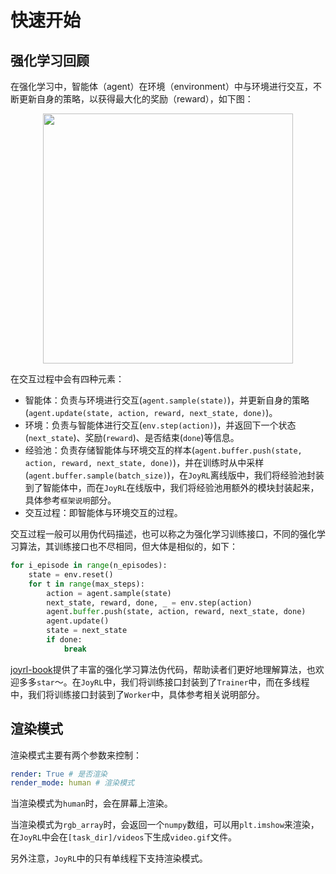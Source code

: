 # 快速开始

## 强化学习回顾

在强化学习中，智能体（agent）在环境（environment）中与环境进行交互，不断更新自身的策略，以获得最大化的奖励（reward），如下图：

<div align=center>
<img width="400" src="../figs/interaction_mdp.png"/>
</div>

在交互过程中会有四种元素：

* 智能体：负责与环境进行交互(`agent.sample(state)`)，并更新自身的策略(`agent.update(state, action, reward, next_state, done)`)。
* 环境：负责与智能体进行交互(`env.step(action)`)，并返回下一个状态(`next_state`)、奖励(`reward`)、是否结束(`done`)等信息。
* 经验池：负责存储智能体与环境交互的样本(`agent.buffer.push(state, action, reward, next_state, done)`)，并在训练时从中采样(`agent.buffer.sample(batch_size)`)，在`JoyRL`离线版中，我们将经验池封装到了智能体中，而在`JoyRL`在线版中，我们将经验池用额外的模块封装起来，具体参考`框架说明`部分。
* 交互过程：即智能体与环境交互的过程。

交互过程一般可以用伪代码描述，也可以称之为强化学习训练接口，不同的强化学习算法，其训练接口也不尽相同，但大体是相似的，如下：

```python
for i_episode in range(n_episodes):
    state = env.reset()
    for t in range(max_steps):
        action = agent.sample(state)
        next_state, reward, done, _ = env.step(action)
        agent.buffer.push(state, action, reward, next_state, done)
        agent.update()
        state = next_state
        if done:
            break
```
[joyrl-book](https://github.com/datawhalechina/joyrl-book/tree/main/pseudocodes)提供了丰富的强化学习算法伪代码，帮助读者们更好地理解算法，也欢迎多多`star`～。在`JoyRL`中，我们将训练接口封装到了`Trainer`中，而在多线程中，我们将训练接口封装到了`Worker`中，具体参考相关说明部分。


## 渲染模式

渲染模式主要有两个参数来控制：
```yaml
render: True # 是否渲染
render_mode: human # 渲染模式
```
当渲染模式为`human`时，会在屏幕上渲染。

当渲染模式为`rgb_array`时，会返回一个`numpy`数组，可以用`plt.imshow`来渲染，在`JoyRL`中会在`[task_dir]/videos`下生成`video.gif`文件。

另外注意，`JoyRL`中的只有单线程下支持渲染模式。
